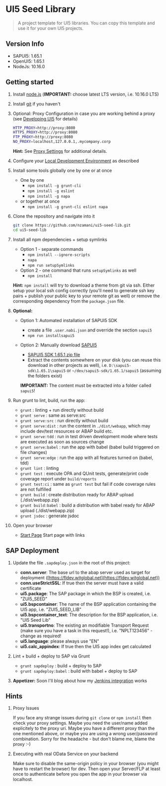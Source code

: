 # UI5 Seed Library

> A project template for UI5 libraries. You can copy this template and use it for your own UI5 projects.

## Version Info

* SAPUI5: 1.65.1
* OpenUI5: 1.65.1
* NodeJs: 10.16.0

## Getting started

1. Install [node.js](http://nodejs.org/) (**IMPORTANT:** choose latest LTS version, i.e. 10.16.0 LTS)

1. Install [git](https://git-scm.com/) if you haven't

1. Optional: Proxy Configuration in case you are working behind a proxy (see [Developing UI5](https://github.com/SAP/openui5/blob/master/docs/developing.md) for details)

    ```sh
    HTTP_PROXY=http://proxy:8080
    HTTPS_PROXY=http://proxy:8080
    FTP_PROXY=http://proxy:8080
    NO_PROXY=localhost,127.0.0.1,.mycompany.corp
    ```

    **Hint:** See [Proxy Settings](docs/ProxySettings.md) for additional details.

1. Configure your [Local Development Environment](docs/LocalDevEnvironment.md) as described

1. Install some tools globally one by one or at once
    * One by one
        * `npm install -g grunt-cli`
        * `npm install -g eslint`
        * `npm install -g napa`
    * or together at once
        * `npm install -g grunt-cli eslint napa`

1. Clone the repository and navigate into it

    ```sh
    git clone https://github.com/nzamani/ui5-seed-lib.git
    cd ui5-seed-lib
    ```

1. Install all npm dependencies + setup symlinks
    * Option 1 - separate commands
        * `npm install --ignore-scripts`
        * `napa`
        * `npm run setupSymlinks`
    * Option 2 - one command that runs `setupSymlinks` as well
        * `npm install`

    **Hint:** `npm install` will try to download a theme from git via ssh. Either setup your local ssh config correctly (you'll need to generate ssh key pairs + publish your public key to your remote git as well) or remove the corresponding dependency from the `package.json` file.

1. **Optional:**
    * Option 1: Automated installation of SAPUI5 SDK
        * create a file `.user.nabi.json` and override the section `sapui5`
        * `npm run installsapui5`

    * Option 2: Manually download [SAPUI5](https://tools.hana.ondemand.com/#sapui5)
        * [SAPUI5 SDK 1.65.1 zip file](https://tools.hana.ondemand.com/additional/sapui5-sdk-1.65.1.zip)
        * Extract the contents somewhere on your disk (you can reuse this download in other projects as well), i.e. `D:\sapui5-sdk\1.65.1\sapui5` or `~/dev/sapui5-sdk/1.65.1/sapui5` (assuming the folders exist)

        **IMPORTANT:** The content must be extracted into a folder called `sapui5`!

1. Run grunt to lint, build, run the app:
    * `grunt` : linting + run directly without build
    * `grunt serve` : same as serve:src
    * `grunt serve:src` : run directly without build
    * `grunt serve:dist` : run the content in `./dist/webapp`, which may include dev/test resources or ABAP build etc.
    * `grunt serve:tdd` : run in test driven development mode where tests are executed as soon as sources change
    * `grunt serve:babel` : run the app with babel (babel build triggered on file changes)
    * `grunt serve:edge` : run the app with all features turned on (babel, tdd)
    * `grunt lint` : linting
    * `grunt test` : execute OPA and QUnit tests, generate/print code coverage report under `build/reports`
    * `grunt test:ci` : same as `grunt test` but fail if code coverage rules are not fulfilled
    * `grunt build` : create distribution ready for ABAP upload (./dist/webapp.zip)
    * `grunt build:babel` : build a distribution with babel ready for ABAP upload (./dist/webapp.zip)
    * `grunt jsdoc` : generate jsdoc

1. Open your browser
    * [Start Page](http://localhost:8080/test-resources/nabi/seed/lib/index.html) Start page with links

## SAP Deployment

1. Update the file `.sapdeploy.json` in the root of this project:

    * **conn.server**: The base url to the abap server used as target for deployment ([https://fldev.witglobal.net](https://fldev.witglobal.net))
    * **conn.useStrictSSL**: If true then the server must have a valid certificate
    * **ui5.package**: The SAP package in which the BSP is created, i.e. "ZUI5_SEED"
    * **ui5.bspcontainer**: The name of the BSP application containing the UI5 app, i.e. "ZUI5_SEED_LIB"
    * **ui5.bspcontainer_text**: The description for the BSP application, i.e. "UI5 Seed Lib"
    * **ui5.transportno**: The existing an modifiable Transport Request (make sure you have a task in this request!), i.e. "NPLT123456" - change as required!
    * **ui5.language**: please always use "EN"
    * **ui5.calc_appindex**: If true then the UI5 app index get calculated

1. Lint + build + deploy to SAP via Grunt
    * `grunt sapdeploy` : build + deploy to SAP
    * `grunt sapdeploy:babel` : build with babel + deploy to SAP

1. **Appetizer:** Soon I'll blog about how my [Jenkins integration](docs/Jenkins.md) works

## Hints

1. Proxy Issues

    If you face any strange issues during `git clone` or `npm install` then check your proxy settings. Maybe you need the user/name  added explicitely to the proxy uri. Maybe you have a different proxy than the one mentioned above, or maybe you are using a wrong user/password combination. Sorry for the headache - but don't blame me, blame the proxy :-)

1. Executing with real OData Service on your backend

    Make sure to disable the same-origin policy in your browser (you might have to restart the browser) for dev. Then open your Server/FLP at least once to authenticate before you open the app in your browser via localhost.
